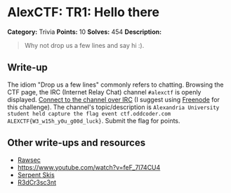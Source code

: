# AlexCTF: TR1: Hello there

**Category:** Trivia
**Points:** 10
**Solves:** 454
**Description:**

> Why not drop us a few lines and say hi :).

## Write-up

The idiom "Drop us a few lines" commonly refers to chatting. Browsing the CTF page, the IRC (Internet Relay Chat) channel `#alexctf` is openly displayed. [Connect to the channel over IRC](https://en.wikipedia.org/wiki/Wikipedia:IRC/Tutorial) (I suggest using [Freenode](freenode.net) for this challenge). The channel's topic/description is `Alexandria University student held capture the flag event ctf.oddcoder.com ALEXCTF{W3_w15h_y0u_g00d_luck}`. Submit the flag for points.

## Other write-ups and resources

 * [Rawsec](http://rawsec.ml/en/AlexCTF-2017-write-ups/#10-TR1-Hello-there-Trivia)
 * https://www.youtube.com/watch?v=feF_7l74CU4
 * [Serpent Skis](https://github.com/KevOrr/ctf-writeups/blob/master/alexctf-2017/trivia/10-Hello_there.md)
 * [R3dCr3sc3nt](https://github.com/R3dCr3sc3nt/AlexCTF/blob/master/TR1-Hello_there/README.md)

